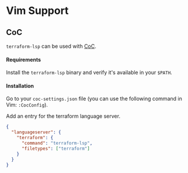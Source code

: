 # Vim Support

## CoC

`terraform-lsp` can be used with [CoC](https://github.com/neoclide/coc.nvim).

#### Requirements

Install the `terraform-lsp` binary and verify it's available in your `$PATH`.

#### Installation

Go to your `coc-settings.json` file (you can use the following command in Vim: `:CocConfig`).

Add an entry for the terraform language server.

```json
{
  "languageserver": {
    "terraform": {
      "command": "terraform-lsp",
      "filetypes": ["terraform"]
    }
  }
}
```
